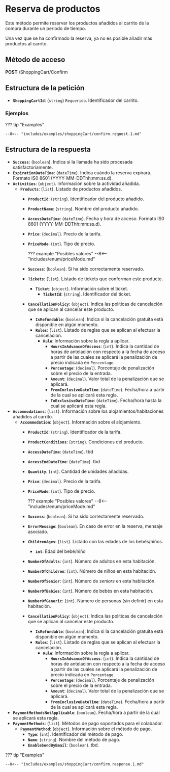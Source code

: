 # Reserva de productos

Este método permite reservar los productos añadidos al carrito de la compra durante un periodo de tiempo.

Una vez que se ha confirmado la reserva, ya no es posible añadir más productos al carrito.

## Método de acceso

**POST** /ShoppingCart/Confirm

## Estructura de la petición

- **``ShoppingCartId``**: (``string``) ``Requerido``. Identificador del carrito.

### Ejemplos

??? tip "Examples"

    --8<-- "includes/examples/shoppingCart/confirm.request.1.md"

## Estructura de la respuesta

- **`Success`**: (``boolean``). Indica si la llamada ha sido procesada satisfactoriamente.
- **`ExpirationDateTime`**: (``dateTime``). Indica cuándo la reserva expirará. Formato IS0 8601 (YYYY-MM-DDThh\:mm\:ss.d).
- **`Activities`**: (``object``). Información sobre la actividad añadida.
    - **`Products`**: (``list``). Listado de productos añadidos.
        - **`ProductId`**: (``string``). Identificador del producto añadido.
        - **`ProductName`**: (``string``). Nombre del producto añadido.
        - **`AccessDateTime`**: (``dateTime``). Fecha y hora de acceso. Formato IS0 8601 (YYYY-MM-DDThh\:mm\:ss.d).
        - **``Price``**: (``decimal``). Precio de la tarifa.
        - **``PriceMode``**: (``int``). Tipo de precio.

            ??? example "Posibles valores"
                --8<-- "includes/enum/priceMode.md"

        - **``Success``**: (``boolean``). Si ha sido correctamente reservado.
        - **``Tickets``**: (``list``). Listado de tickets que conforman este producto.
            - **``Ticket``**: (``object``). Información sobre el ticket.
                - **``TicketId``**: (``string``). Identificador del ticket.
        - **`CancellationPolicy`**: (``object``). Indica las políticas de cancelación que se aplican al cancelar este producto.
            - **`IsRefundable`**: (``boolean``). Indica si la cancelación gratuita está disponible en algún momento.
            - **`Rules`**: (``list``). Listado de reglas que se aplican al efectuar la cancelación.
                - **`Rule`**: Información sobre la regla a aplicar.
                    - **`HoursInAdvanceOfAccess`**: (``int``). Indica la cantidad de horas de antelación con respecto a la fecha de acceso a partir de las cuales se aplicará la penalización de precio indicada en `Percentage`.
                    - **`Percentage`**: (``decimal``). Porcentaje de penalización sobre el precio de la entrada.
                    - **`Amount`**: (``decimal``). Valor total de la penalización que se aplicará.
                    - **`FromInclusiveDateTime`**: (``dateTime``). Fecha/hora a partir de la cual se aplicará esta regla.
                    - **`ToExclusiveDateTime`**: (``dateTime``). Fecha/hora hasta la cual se aplicará esta regla.
- **`Accommodations`**: (``list``). Información sobre los alojamientos/habitaciones añadidos al carrito.
    - **`Accommodation`**: (``object``). Información sobre el alojamiento.
        - **`ProductId`**: (``string``). Identificador de la tarifa.
        - **`ProductConditions`**: (``string``). Condiciones del producto.
        - **`AccessDateTime`**: (``dateTime``). tbd
        - **`AccessEndDateTime`**: (``dateTime``). tbd
        - **`Quantity`**: (``int``). Cantidad de unidades añadidas.
        - **``Price``**: (``decimal``). Precio de la tarifa.
        - **``PriceMode``**: (``int``). Tipo de precio.

            ??? example "Posibles valores"
                --8<-- "includes/enum/priceMode.md"

        - **``Success``**: (``boolean``). Si ha sido correctamente reservado.
        - **``ErrorMessage``**: (``boolean``). En caso de error en la reserva, mensaje asociado.
        - **``ChildrenAges``**: (``list``). Listado con las edades de los bebés/niños.
            - **``int``**: Edad del bebé/niño
        - **``NumberOfAdults``**: (``int``). Número de adultos en esta habitación.
        - **``NumberOfChildren``**: (``int``). Número de niños en esta habitación.
        - **``NumberOfSenior``**: (``int``). Número de _seniors_ en esta habitación.
        - **``NumberOfBabies``**: (``int``). Número de bebés en esta habitación.
        - **``NumberOfGeneric``**: (``int``). Número de personas (sin definir) en esta habitación.
        - **`CancellationPolicy`**: (``object``). Indica las políticas de cancelación que se aplican al cancelar este producto.
            - **`IsRefundable`**: (``boolean``). Indica si la cancelación gratuita está disponible en algún momento.
            - **`Rules`**: (``list``). Listado de reglas que se aplican al efectuar la cancelación.
                - **`Rule`**: Información sobre la regla a aplicar.
                    - **`HoursInAdvanceOfAccess`**: (``int``). Indica la cantidad de horas de antelación con respecto a la fecha de acceso a partir de las cuales se aplicará la penalización de precio indicada en `Percentage`.
                    - **`Percentage`**: (``decimal``). Porcentaje de penalización sobre el precio de la entrada.
                    - **`Amount`**: (``decimal``). Valor total de la penalización que se aplicará.
                    - **`FromInclusiveDateTime`**: (``dateTime``). Fecha/hora a partir de la cual se aplicará esta regla.
- **`PaymentMethodsNotApplicable`**: (``boolean``). Fecha/hora a partir de la cual se aplicará esta regla.
- **`PaymentMethods`**: (``list``). Métodos de pago soportados para el colabador.
    - **`PaymentMethod`**: (``object``). Información sobre el método de pago.
        - **`Type`**: (``int``). Identificador del método de pago.
        - **`Name`**: (``string``). Nombre del método de pago.
        - **`EnableSendByEmail`**: (``boolean``). tbd.


??? tip "Examples"

    --8<-- "includes/examples/shoppingCart/confirm.response.1.md"